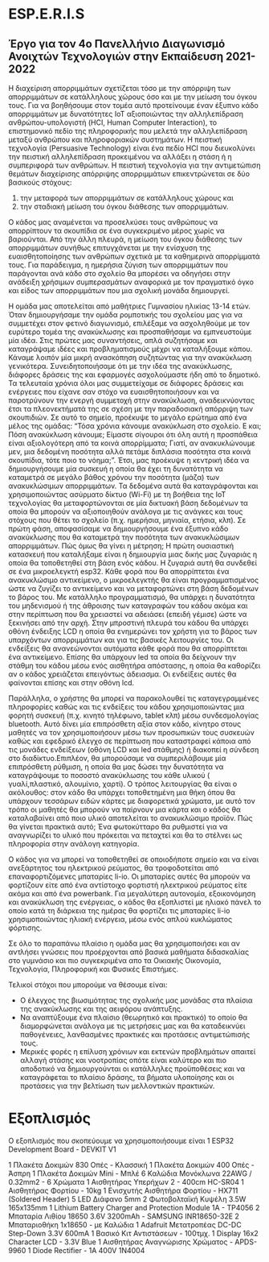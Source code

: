 # ESP.E.R.I.S
## Έργο για τον 4ο Πανελλήνιο Διαγωνισμό Ανοιχτών Τεχνολογιών στην Εκπαίδευση 2021-2022

Η διαχείριση απορριμμάτων σχετίζεται τόσο με την απόρριψη των απορριμμάτων σε κατάλληλους χώρους όσο και με την μείωση του όγκου τους. Για να βοηθήσουμε στον τομέα αυτό προτείνουμε έναν έξυπνο κάδο απορριμμάτων με δυνατότητες IoT αξιοποιώντας την αλληλεπίδραση ανθρώπου-υπολογιστή (HCI, Human Computer Interaction), το επιστημονικό πεδίο της πληροφορικής που μελετά την αλληλεπίδραση μεταξύ ανθρώπου και πληροφοριακών συστημάτων. Η πειστική τεχνολογία (Persuasive Technology) είναι ένα πεδίο HCI που διευκολύνει την πειστική αλληλεπίδραση προκειμένου να αλλάξει η στάση ή η συμπεριφορά των ανθρώπων. H πειστική τεχνολογία για την αντιμετώπιση θεμάτων διαχείρισης απόρριψης απορριμμάτων επικεντρώνεται σε δύο βασικούς στόχους:
1) την μεταφορά των απορριμμάτων σε κατάλληλους χώρους και
2) την σταδιακή μείωση του όγκου διάθεσης των απορριμμάτων.

Ο κάδος μας αναμένεται να προσελκύσει τους ανθρώπους να απορρίπτουν τα σκουπίδια σε ένα συγκεκριμένο μέρος χωρίς να βαριούνται. Από την άλλη πλευρά, η μείωση του όγκου διάθεσης των απορριμμάτων συνήθως επιτυγχάνεται με την ενίσχυση της ευαισθητοποίησης των ανθρώπων σχετικά με τα καθημερινά απορρίμματά τους. Για παράδειγμα, η ημερήσια ζύγιση των απορριμμάτων που παράγονται ανά κάδο στο σχολείο θα μπορέσει να οδηγήσει στην ανάδειξη χρήσιμων συμπερασμάτων αναφορικά με τον πραγματικό όγκο και είδος των απορριμμάτων που μια σχολική μονάδα δημιουργεί.

Η ομάδα μας αποτελείται από μαθήτριες Γυμνασίου ηλικίας 13-14 ετών. Όταν δημιουργήσαμε την ομάδα ρομποτικής του σχολείου μας για να συμμετέχει στον φετινό διαγωνισμό, επιλέξαμε να ασχοληθούμε με τον ευρύτερο τομέα της ανακύκλωσης και προσπαθήσαμε να εμπνευστούμε μία ιδέα. Στις πρώτες μας συναντήσεις, απλά συζητήσαμε και καταγράψαμε ιδέες και προβληματισμούς μέχρι να καταλήξουμε κάπου. Κάναμε λοιπόν μία μικρή ανασκόπηση συζητώντας για την ανακύκλωση γενικότερα. Συνειδητοποιήσαμε ότι με την ιδέα της ανακύκλωσης, διάφορες δράσεις της και εφαρμογές ασχολούμαστε ήδη από το δημοτικό. Τα τελευταία χρόνια όλοι μας συμμετείχαμε σε διάφορες δράσεις και ενέργειες που είχανε σαν στόχο να ευαισθητοποιήσουν και να παροτρύνουν την ενεργή συμμετοχή στην ανακύκλωση, αναδεικνύοντας έτσι τα πλεονεκτήματά της σε σχέση με την παραδοσιακή απόρριψη των σκουπιδιών. Σε αυτό το σημείο, προέκυψε το μεγάλο ερώτημα από ένα μέλος της ομάδας: “Τόσα χρόνια κάνουμε ανακύκλωση στο σχολείο. Ε και; Πόση ανακύκλωση κάνουμε; Είμαστε σίγουροι ότι όλη αυτή η προσπάθεια είναι αξιολογότερη από τα κοινά απορρίμματα; Γιατί, αν ανακυκλώνουμε μεν, μια δεδομένη ποσότητα αλλά πετάμε διπλάσια ποσότητα στα κοινά σκουπίδια, τότε ποιο το νόημα;”. Έτσι, μας προέκυψε η κεντρική ιδέα να δημιουργήσουμε μία συσκευή η οποία θα έχει τη δυνατότητα να καταμετρά σε μεγάλο βάθος χρόνου την ποσότητα (μάζα) των ανακυκλώσιμων απορριμμάτων. Τα δεδομένα αυτά θα καταγράφονται και χρησιμοποιώντας ασύρματο δίκτυο (Wi-Fi) με τη βοήθεια της IoT τεχνολογίας θα μεταφορτώνονται σε μία δικτυακή βάση δεδομένων τα οποία θα μπορούν να αξιοποιηθούν ανάλογα με τις ανάγκες και τους στόχους που θέτει το σχολείο (π.χ. ημερήσια, μηνιαία, ετήσια, κλπ). Σε πρώτη φάση, αποφασίσαμε να δημιουργήσουμε ένα έξυπνο κάδο ανακύκλωσης που θα καταμετρά την ποσότητα των ανακυκλώσιμων απορριμμάτων. Πώς όμως θα γίνει η μέτρηση; Η πρώτη ουσιαστική κατασκευή που καταλήξαμε είναι η δημιουργία μιας δικής μας ζυγαριάς η οποία θα τοποθετηθεί στη βάση ενός κάδου. Η ζυγαριά αυτή θα συνδεθεί σε ένα μικροελεγκτή esp32. Κάθε φορά που θα απορρίπτεται ένα ανακυκλώσιμο αντικείμενο, ο μικροελεγκτής θα είναι προγραμματισμένος ώστε να ζυγίζει το αντικείμενο και να μεταφορτώνει στη βάση δεδομένων το βάρος του. Με κατάλληλο προγραμματισμό, θα υπάρχει η δυνατότητα του μηδενισμού ή της άθροισης των καταγραφών του κάδου ακόμα και στην περίπτωση που θα χρειαστεί να αδειάσει (επειδή γέμισε) ώστε να ξεκινήσει από την αρχή. Στην μπροστινή πλευρά του κάδου θα υπάρχει οθόνη ένδειξης LCD η οποία θα ενημερώνει τον χρήστη για το βάρος των υπαρχόντων απορριμμάτων και για τις βασικές λειτουργίες του. Οι ενδείξεις θα ανανεώνονται αυτόματα κάθε φορά που θα απορρίπτεται ένα αντικείμενο. Επίσης θα υπάρχουν led τα οποία θα δείχνουν την στάθμη του κάδου μέσω ενός αισθητήρα απόστασης, η οποία θα καθορίζει αν ο κάδος χρειάζεται επειγόντως άδειασμα. Οι ενδείξεις αυτές θα φαίνονται επίσης και στην οθόνη lcd. 

Παράλληλα, ο χρήστης θα μπορεί να παρακολουθεί τις καταγεγραμμένες πληροφορίες καθώς και τις ενδείξεις του κάδου χρησιμοποιώντας μια φορητή συσκευή (π.χ. κινητό τηλέφωνο, tablet κλπ) μέσω συνδεσμολογίας bluetooth. Αυτό δίνει μία επιπρόσθετη αξία στον κάδο, κίνητρο στους μαθητές να τον χρησιμοποιήσουν μέσω των προσωπικών τους συσκευών καθώς και εφεδρικό έλεγχο σε περίπτωση που καταστραφεί κάποια από τις μονάδες ενδείξεων (οθόνη LCD και led στάθμης) ή διακοπεί η σύνδεση στο διαδίκτυο.Επιπλέον, θα μπορούσαμε να συμπεριλάβουμε μία επιπρόσθετη ρύθμιση, η οποία θα μας δώσει την δυνατότητα να καταγράψουμε το ποσοστό ανακύκλωσης του κάθε υλικού ( γυαλί,πλαστικό, αλουμίνιο, χαρτί). Ο τρόπος λειτουργίας θα είναι ο ακόλουθος: στον κάδο θα υπάρχει τοποθετημένη μια θήκη όπου θα υπάρχουν τεσσάρων ειδών κάρτες με διαφορετικά χρώματα, με αυτό τον τρόπο οι μαθητές θα μπορούν να παίρνουν μια κάρτα και ο κάδος θα καταλαβαίνει από ποιο υλικό αποτελείται το ανακυκλώσιμο προϊόν. Πώς θα γίνεται πρακτικά αυτό; Ένα φωτοκύτταρο θα ρυθμιστεί για να αναγνωρίζει το υλικό που πρόκειται να πεταχτεί και θα το στέλνει ως πληροφορία στην ανάλογη κατηγορία.  

Ο κάδος για να μπορεί να τοποθετηθεί σε οποιοδήποτε σημείο και να είναι ανεξάρτητος του ηλεκτρικού ρεύματος, θα τροφοδοτείται από επαναφορτιζόμενες μπαταρίες li-io. Οι μπαταρίες αυτές θα μπορούν να φορτίζουν είτε από ένα αντίστοιχο φορτιστή ηλεκτρικού ρεύματος είτε ακόμα και από ένα powerbank. Για μεγαλύτερη αυτονομία, εξοικονόμηση και ανακύκλωση της ενέργειας, ο κάδος θα εξοπλιστεί με ηλιακό πάνελ το οποίο κατά τη διάρκεια της ημέρας θα φορτίζει τις μπαταρίες li-io χρησιμοποιώντας ηλιακή ενέργεια, μέσω ενός απλού κυκλώματος φόρτισης.

Σε όλο το παραπάνω πλαίσιο η ομάδα μας θα χρησιμοποιήσει και αν αντλήσει γνώσεις που προέρχονται από βασικά μαθήματα διδασκαλίας στο γυμνάσιο και πιο συγκεκριμένα απο τα Οικιακής Οικονομία, Τεχνολογία, Πληροφορική και Φυσικές Επιστήμες. 

Τελικοί στόχοι που μπορούμε να θέσουμε είναι:
* Ο έλεγχος της βιωσιμότητας της σχολικής μας μονάδας στα πλαίσια της ανακύκλωσης και της αειφόρου ανάπτυξης. 
* Να αναπτύξουμε ένα πλαίσιο (θεωρητικό και πρακτικό) το οποίο θα διαμορφώνεται ανάλογα με τις μετρήσεις μας και θα καταδεικνύει παθογένειες, λανθασμένες πρακτικές και προτάσεις αντιμετώπισής τους. 
* Μερικές φορές η επίλυση χρόνιων και εκτενών προβλημάτων απαιτεί αλλαγή στάσης και νοοτροπίας οπότε είναι καλύτερο και πιο αποδοτικό να δημιουργούνται οι κατάλληλες προϋποθέσεις και να καταγράφεται το πλαίσιο δράσης, τα βήματα υλοποίησης και οι προτάσεις για την βελτίωση των μελλοντικών πρακτικών. 


# Εξοπλισμός
Ο εξοπλισμός που σκοπεύουμε να χρησιμοποιήσουμε είναι
1	ESP32 Development Board - DEVKIT V1

1	Πλακέτα Δοκιμών 830 Οπές - Κλασσική
1	Πλακέτα Δοκιμών 400 Οπές - Άσπρη
1	Πλακέτα Δοκιμών Mini - Μπλέ
6	Καλώδια Μονόκλωνα 22AWG / 0.32mm2 - 6 Χρώματα
1	Αισθητήρας Υπερήχων 2 - 400cm HC-SR04
1	Αισθητήρας Φορτίου - 10kg
1	Ενισχυτής Αισθητήρα Φορτίου - HX711 (Soldered Header)
5	LED Διάφανο 5mm
2	Φωτοβολταϊκή Κυψέλη 3.5W 165x135mm
1	Lithium Battery Charger and Protection Module 1A - TP4056
2	Μπαταρία Λιθίου 18650 3.6V 3200mAh - SAMSUNG INR18650-32E
2	Μπαταριοθήκη 1x18650 - με Καλώδια
1	Adafruit Μετατροπέας DC-DC Step-Down 3.3V 600mA
1	Βασικό Κιτ Αντιστάσεων - 100τμχ.
1	Display 16x2 Character LCD - 3.3V Blue
1	Αισθητήρας Αναγνώρισης Χρώματος - APDS-9960
1	Diode Rectifier - 1A 400V 1N4004
